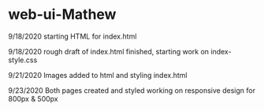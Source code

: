 # web-ui-Mathew

9/18/2020 starting HTML for index.html

9/18/2020 rough draft of index.html finished, starting work on index-style.css

9/21/2020 Images added to html and styling index.html

9/23/2020 Both pages created and styled working on responsive design for 800px & 500px
